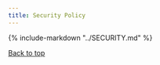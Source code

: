 ```yaml
---
title: Security Policy
---
```


<a id="top"></a>

{% include-markdown "../SECURITY.md" %}

[Back to top](#top)
